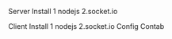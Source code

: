 Server
  Install 
    1 nodejs
    2.socket.io
    
Client
    Install 
    1 nodejs
    2.socket.io
Config Contab
